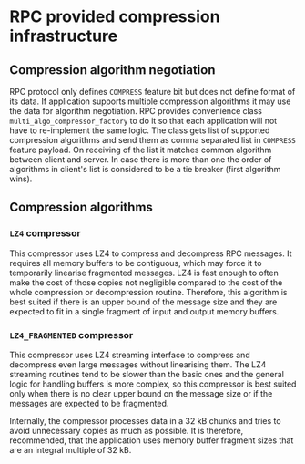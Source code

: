 # RPC provided compression infrastructure

## Compression algorithm negotiation

RPC protocol only defines `COMPRESS` feature bit but does not define format of its data.
If application supports multiple compression algorithms it may use the data for algorithm
negotiation. RPC provides convenience class `multi_algo_compressor_factory` to do it
so that each application will not have to re-implement the same logic. The class gets list
of supported compression algorithms and send them as comma separated list in `COMPRESS` feature
payload. On receiving of the list it matches common algorithm between client and server. In case
there is more than one the order of algorithms in client's list is considered to be a tie breaker
(first algorithm wins).

## Compression algorithms

### `LZ4` compressor

This compressor uses LZ4 to compress and decompress RPC messages. It requires all memory buffers to be contiguous, which may force it to temporarily linearise fragmented messages. LZ4 is fast enough to often make the cost of those copies not negligible compared to the cost of the whole compression or decompression routine. Therefore, this algorithm is best suited if there is an upper bound of the message size and they are expected to fit in a single fragment of input and output memory buffers.

### `LZ4_FRAGMENTED` compressor

This compressor uses LZ4 streaming interface to compress and decompress even large messages without linearising them. The LZ4 streaming routines tend to be slower than the basic ones and the general logic for handling buffers is more complex, so this compressor is best suited only when there is no clear upper bound on the message size or if the messages are expected to be fragmented.

Internally, the compressor processes data in a 32 kB chunks and tries to avoid unnecessary copies as much as possible. It is therefore, recommended, that the application uses memory buffer fragment sizes that are an integral multiple of 32 kB.

